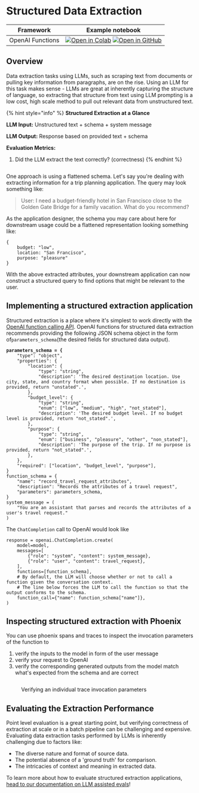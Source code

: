 # Structured Data Extraction

| Framework         | Example notebook                                                                                                                                                                                                                                                                                                                                                                                                                                                                                                                      |
| ----------------- | ------------------------------------------------------------------------------------------------------------------------------------------------------------------------------------------------------------------------------------------------------------------------------------------------------------------------------------------------------------------------------------------------------------------------------------------------------------------------------------------------------------------------------------- |
| OpenAI Functions | [![Open in Colab](https://img.shields.io/static/v1?message=Open%20in%20Colab\&logo=googlecolab\&labelColor=grey\&color=blue\&logoColor=orange\&label=%20)](https://colab.research.google.com/github/Arize-ai/phoenix/blob/main/tutorials/tracing/openai_tracing_tutorial.ipynb) [![Open in GitHub](https://img.shields.io/static/v1?message=Open%20in%20GitHub\&logo=github\&labelColor=grey\&color=blue\&logoColor=white\&label=%20)](https://github.com/Arize-ai/phoenix/blob/main/tutorials/tracing/openai_tracing_tutorial.ipynb) |

## Overview

Data extraction tasks using LLMs, such as scraping text from documents or pulling key information from paragraphs, are on the rise. Using an LLM for this task makes sense - LLMs are great at inherently capturing the structure of language, so extracting that structure from text using LLM prompting is a low cost, high scale method to pull out relevant data from unstructured text.

{% hint style="info" %}
**Structured Extraction at a Glance**

**LLM Input:** Unstructured text + schema + system message

**LLM Output:** Response based on provided text + schema

**Evaluation Metrics:**

1. Did the LLM extract the text correctly? (correctness)
{% endhint %}

<figure><img src=".gitbook/assets/Screenshot 2023-10-13 at 5.10.42 PM.png" alt=""><figcaption></figcaption></figure>

One approach is using a flattened schema. Let's say you're dealing with extracting information for a trip planning application. The query may look something like:

> User: I need a budget-friendly hotel in San Francisco close to the Golden Gate Bridge for a family vacation. What do you recommend?

As the application designer, the schema you may care about here for downstream usage could be a flattened representation looking something like:

```
{
    budget: "low",
    location: "San Francisco",
    purpose: "pleasure"
}
```

With the above extracted attributes, your downstream application can now construct a structured query to find options that might be relevant to the user.

## Implementing a structured extraction application

Structured extraction is a place where it's simplest to work directly with the [OpenAI function calling API](https://openai.com/blog/function-calling-and-other-api-updates). OpenAI functions for structured data extraction recommends providing the following JSON schema object in the form of`parameters_schema`(the desired fields for structured data output).

<pre class="language-json"><code class="lang-json"><strong>parameters_schema = {
</strong>    "type": "object",
    "properties": {
        "location": {
            "type": "string",
            "description": 'The desired destination location. Use city, state, and country format when possible. If no destination is provided, return "unstated".',
        },
        "budget_level": {
            "type": "string",
            "enum": ["low", "medium", "high", "not_stated"],
            "description": 'The desired budget level. If no budget level is provided, return "not_stated".',
        },
        "purpose": {
            "type": "string",
            "enum": ["business", "pleasure", "other", "non_stated"],
            "description": 'The purpose of the trip. If no purpose is provided, return "not_stated".',
        },
    },
    "required": ["location", "budget_level", "purpose"],
}
function_schema = {
    "name": "record_travel_request_attributes",
    "description": "Records the attributes of a travel request",
    "parameters": parameters_schema,
}
system_message = (
    "You are an assistant that parses and records the attributes of a user's travel request."
)
</code></pre>

The `ChatCompletion` call to OpenAI would look like

```
response = openai.ChatCompletion.create(
    model=model,
    messages=[
        {"role": "system", "content": system_message},
        {"role": "user", "content": travel_request},
    ],
    functions=[function_schema],
    # By default, the LLM will choose whether or not to call a function given the conversation context.
    # The line below forces the LLM to call the function so that the output conforms to the schema.
    function_call={"name": function_schema["name"]},
)
```

## Inspecting structured extraction with Phoenix

You can use phoenix spans and traces to inspect the invocation parameters of the function to

1. verify the inputs to the model in form of the user message
2. verify your request to OpenAI
3. verify the corresponding generated outputs from the model match what's expected from the schema and are correct

<figure><img src=".gitbook/assets/Screenshot 2023-10-13 at 5.40.56 PM.png" alt=""><figcaption><p>Verifying an individual trace invocation parameters</p></figcaption></figure>

## Evaluating the Extraction Performance

Point level evaluation is a great starting point, but verifying correctness of extraction at scale or in a batch pipeline can be challenging and expensive. Evaluating data extraction tasks performed by LLMs is inherently challenging due to factors like:

* The diverse nature and format of source data.
* The potential absence of a 'ground truth' for comparison.
* The intricacies of context and meaning in extracted data.

To learn more about how to evaluate structured extraction applications, [head to our documentation on LLM assisted evals](https://arize.com/blog-course/llm-evaluation-the-definitive-guide/)!
